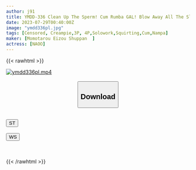 ```yaml
---
author: j91
title: YMDD-336 Clean Up The Sperm! Cum Rumba GAL! Blow Away All The Sloppy Gals! A Beautiful BODY Girl Found In Sangenjaya Gets Creampie Fucked By Busters Nao Nao
date: 2023-07-29T00:40:00Z
image: "ymdd336pl.jpg"
tags: [Censored, Creampie,3P, 4P,Solowork,Squirting,Cum,Nampa]
maker: [Momotarou Eizou Shuppan  ]
actress: [NAOO]
---
```



{{< rawhtml >}}

<div class="video" data-videoid="1xpYl0RL9wfe4Yy">
    <a href="javascript:;">
        <img src="https://my.j91.asia/posts/ymdd336pl/ymdd336pl.jpg" width="WIDTH" height="HEIGHT" alt="ymdd336pl.mp4" loading="lazy">
    </a>
</div>

<script type="text/javascript" src="https://j91.asia/asset/on-demand-st.js"></script>

<br>
  <link rel="stylesheet" href="https://j91.asia/asset/bs5.css">
  
  <center>
  <button class="btn btn-primary" type="button" data-bs-toggle="collapse" data-bs-target=".multi-collapse" aria-expanded="false" aria-controls="multiCollapseExample1 multiCollapseExample2"><h2>Download</h2></button></center>
</p>
<div class="row">
  <div class="col">
    <div class="collapse multi-collapse" id="multiCollapseExample1">
      <div class="card card-body">
	      	      <br>
<div class="buttons">  
<a href="https://streamtape.to/v/1xpYl0RL9wfe4Yy"><button class="btn-hover color-3"><i class="fa fa-download"></i> ST</button></a></div>
    </div>
  </div>
</div>
  <div class="col">
    <div class="collapse multi-collapse" id="multiCollapseExample2">
      <div class="card card-body">
	      <br>
<div class="buttons">
    <a href="https://wolfstream.tv/rrdq3vtgc7pu.html"><button class="btn-hover color-9"><i class="fa fa-download"></i> WS</button></a></div>
<br><br>
      </div>
    </div>
  </div>
</div>

{{< /rawhtml >}}
